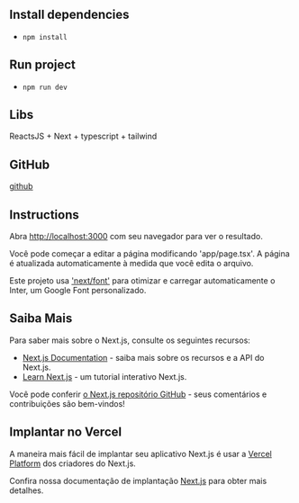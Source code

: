 ## Install dependencies
- `npm install` 

## Run project
- `npm run dev`

## Libs
ReactsJS + Next + typescript + tailwind

## GitHub
[github](https://github.com/carlosaw/ReactJS-API)

## Instructions

Abra [http://localhost:3000](http://localhost:3000) com seu navegador para ver o resultado.

Você pode começar a editar a página modificando 'app/page.tsx'. A página é atualizada automaticamente à medida que você edita o arquivo.

Este projeto usa ['next/font'](https://nextjs.org/docs/basic-features/font-optimization) para otimizar e carregar automaticamente o Inter, um Google Font personalizado.

## Saiba Mais

Para saber mais sobre o Next.js, consulte os seguintes recursos:

- [Next.js Documentation](https://nextjs.org/docs) - saiba mais sobre os recursos e a API do Next.js.
- [Learn Next.js](https://nextjs.org/learn) - um tutorial interativo Next.js.

Você pode conferir [o Next.js repositório GitHub](https://github.com/vercel/next.js/) - seus comentários e contribuições são bem-vindos!

## Implantar no Vercel

A maneira mais fácil de implantar seu aplicativo Next.js é usar a [Vercel Platform](https://vercel.com/new?utm_medium=default-template&filter=next.js&utm_source=create-next-app&utm_campaign=create-next-app-readme) dos criadores do Next.js.

Confira nossa documentação de implantação [Next.js](https://nextjs.org/docs/deployment) para obter mais detalhes.

